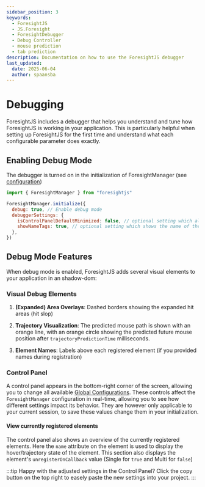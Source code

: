 ```yaml
---
sidebar_position: 3
keywords:
  - ForesightJS
  - JS.Foresight
  - ForesightDebugger
  - Debug Controller
  - mouse prediction
  - tab prediction
description: Documentation on how to use the ForesightJS debugger
last_updated:
  date: 2025-06-04
  author: spaansba
---
```


# Debugging

ForesightJS includes a debugger that helps you understand and tune how ForesightJS is working in your application. This is particularly helpful when setting up ForesightJS for the first time and understand what each configurable parameter does exactly.

## Enabling Debug Mode

The debugger is turned on in the initialization of ForesightManager (see [configuration](/docs/getting_started/config))

```javascript
import { ForesightManager } from "foresightjs"

ForesightManager.initialize({
  debug: true, // Enable debug mode
  debuggerSettings: {
    isControlPanelDefaultMinimized: false, // optional setting which allows you to minimize the control panel on default
    showNameTags: true, // optional setting which shows the name of the element
  },
})
```

## Debug Mode Features

When debug mode is enabled, ForesightJS adds several visual elements to your application in an shadow-dom:

### Visual Debug Elements

1. **(Expanded) Area Overlays**: Dashed borders showing the expanded hit areas (hit slop)

2. **Trajectory Visualization**: The predicted mouse path is shown with an orange line, with an orange circle showing the predicted future mouse position after `trajectoryPredictionTime` milliseconds.

3. **Element Names**: Labels above each registered element (if you provided names during registration)

### Control Panel

A control panel appears in the bottom-right corner of the screen, allowing you to change all available [Global Configurations](/docs/getting_started/config#global-configuration). These controls affect the `ForesightManager` configuration in real-time, allowing you to see how different settings impact its behavior. They are however only applicable to your current session, to save these values change them in your initialization.

#### View currently registered elements

The control panel also shows an overview of the currently registered elements. Here the `name` attribute on the element is used to display the hover/trajectory state of the element. This section also displays the element's `unregisterOnCallback` value (Single for `true` and Multi for `false`)

:::tip
Happy with the adjusted settings in the Control Panel? Click the copy button on the top right to easely paste the new settings into your project.
:::

